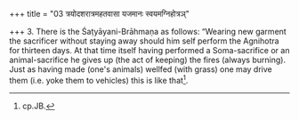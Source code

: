 +++
title = "03 त्रयोदशरात्रमहतवासा यजमानः स्वयमग्निहोत्रञ्"

+++
3. There is the Śaṭyāyani-Brāhmaṇa as follows: “Wearing new garment the sacrificer without staying away should him self perform the Agnihotra for thirteen days. At that time itself having performed a Soma-sacrifice or an animal-sacrifice he gives up (the act of keeping) the fires (always burning). Just as having made (one's animals) wellfed (with grass) one may drive them (i.e. yoke them to vehicles) this is like that[^1].  


[^1]: cp.JB.
